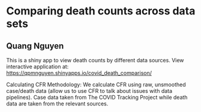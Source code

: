 # Comparing death counts across data sets    
## Quang Nguyen   

This is a shiny app to view death counts by different data sources. View interactive application at: 
https://qpmnguyen.shinyapps.io/covid_death_comparison/  

Calculating CFR Methodology: We calculate CFR using raw, unsmoothed case/death data (allow us to use CFR to talk about issues with data pipelines). Case data taken from The COVID Tracking Project while death data are taken from the relevant sources.  